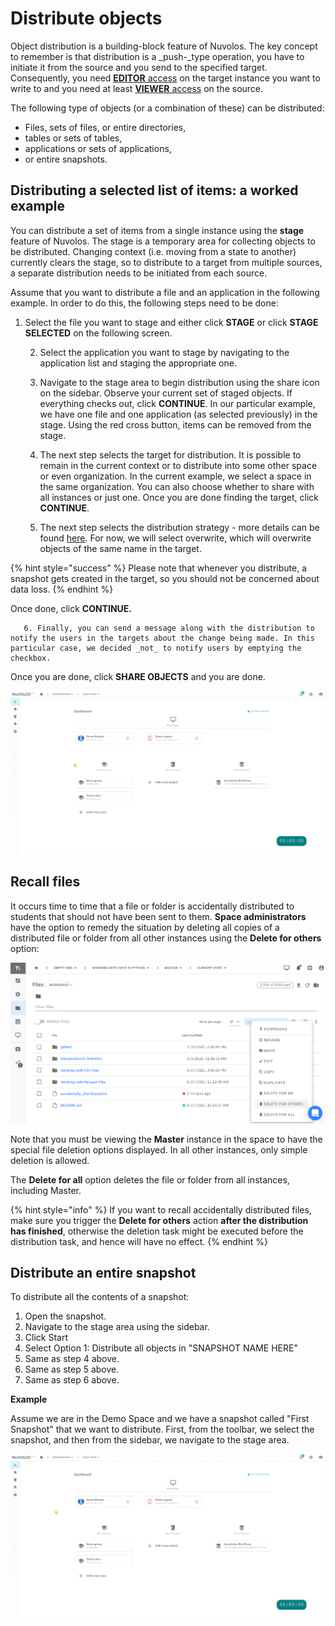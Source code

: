 # Distribute objects

Object distribution is a building-block feature of Nuvolos. The key concept to remember is that distribution is a _push-_type operation, you have to initiate it from the source and you send to the specified target. Consequently, you need [**EDITOR** access](../../settings-and-administration/role-system.md#editor) on the target instance you want to write to and you need at least [**VIEWER** access](../../settings-and-administration/role-system.md#viewer) on the source.

The following type of objects \(or a combination of these\) can be distributed:

* Files, sets of files, or entire directories,
* tables or sets of tables,
* applications or sets of applications,
* or entire snapshots.

## Distributing a selected list of items: a worked example

You can distribute a set of items from a single instance using the **stage** feature of Nuvolos. The stage is a temporary area for collecting objects to be distributed. Changing context \(i.e. moving from a state to another\) currently clears the stage, so to distribute to a target from multiple sources, a separate distribution needs to be initiated from each source.

Assume that you want to distribute a file and an application in the following example. In order to do this, the following steps need to be done:

1. Select the file you want to stage and either click **STAGE** or click **STAGE SELECTED** on the following screen.

     2. Select the application you want to stage by navigating to the application list and staging the appropriate one.

     3. Navigate to the stage area to begin distribution using the share icon on the sidebar. Observe your current set of staged objects. If everything checks out, click **CONTINUE**.  In our particular example, we have one file and one application \(as selected previously\) in the stage. Using the red cross button, items can be removed from the stage.

     4. The next step selects the target for distribution. It is possible to remain in the current context or to distribute into some other space or even organization. In the current example, we select a space in the same organization. You can also choose whether to share with all instances or just one. Once you are done finding the target, click **CONTINUE**.

      5. The next step selects the distribution strategy - more details can be found [here](distribution-strategies.md). For now, we will select overwrite, which will overwrite objects of the same name in the target. 

{% hint style="success" %}
Please note that whenever you distribute, a snapshot gets created in the target, so you should not be concerned about data loss.
{% endhint %}

 Once done, click **CONTINUE.**

       6. Finally, you can send a message along with the distribution to notify the users in the targets about the change being made. In this particular case, we decided _not_ to notify users by emptying the checkbox.

Once you are done, click **SHARE OBJECTS** and you are done.

![](../../.gitbook/assets/distribute_selection_ed.gif)

## Recall files

It occurs time to time that a file or folder is accidentally distributed to students that should not have been sent to them. **Space administrators** have the option to remedy the situation by deleting all copies of a distributed file or folder from all other instances using the **Delete for others** option:

![](../../.gitbook/assets/image%20%2812%29.png)

Note that you must be viewing the **Master** instance in the space to have the special file deletion options displayed. In all other instances, only simple deletion is allowed.

The **Delete for all** option deletes the file or folder from all instances, including Master.

{% hint style="info" %}
If you want to recall accidentally distributed files, make sure you trigger the **Delete for others** action **after the distribution has finished**, otherwise the deletion task might be executed before the distribution task, and hence will have no effect.
{% endhint %}

## Distribute an entire snapshot

To distribute all the contents of a snapshot:

1. Open the snapshot.
2. Navigate to the stage area using the sidebar.
3. Click Start
4. Select Option 1: Distribute all objects in "SNAPSHOT NAME HERE"
5. Same as step 4 above.
6. Same as step 5 above.
7. Same as step 6 above.

**Example**

Assume we are in the Demo Space and we have a snapshot called "First Snapshot" that we want to distribute. First, from the toolbar, we select the snapshot, and then from the sidebar, we navigate to the stage area.

![](../../.gitbook/assets/distribute_snapshot_ed.gif)

